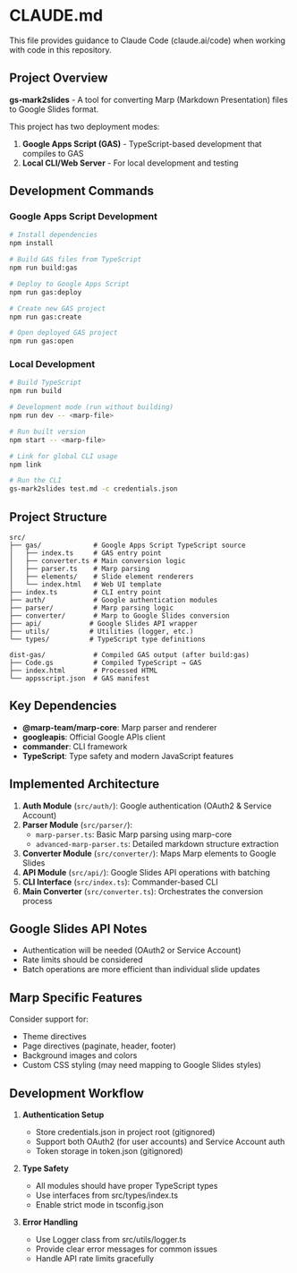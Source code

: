# CLAUDE.md

This file provides guidance to Claude Code (claude.ai/code) when working with code in this repository.

## Project Overview

**gs-mark2slides** - A tool for converting Marp (Markdown Presentation) files to Google Slides format.

This project has two deployment modes:
1. **Google Apps Script (GAS)** - TypeScript-based development that compiles to GAS
2. **Local CLI/Web Server** - For local development and testing

## Development Commands

### Google Apps Script Development

```bash
# Install dependencies
npm install

# Build GAS files from TypeScript
npm run build:gas

# Deploy to Google Apps Script
npm run gas:deploy

# Create new GAS project
npm run gas:create

# Open deployed GAS project
npm run gas:open
```

### Local Development

```bash
# Build TypeScript
npm run build

# Development mode (run without building)
npm run dev -- <marp-file>

# Run built version
npm start -- <marp-file>

# Link for global CLI usage
npm link

# Run the CLI
gs-mark2slides test.md -c credentials.json
```

## Project Structure

```
src/
├── gas/             # Google Apps Script TypeScript source
│   ├── index.ts     # GAS entry point
│   ├── converter.ts # Main conversion logic
│   ├── parser.ts    # Marp parsing
│   ├── elements/    # Slide element renderers
│   └── index.html   # Web UI template
├── index.ts         # CLI entry point
├── auth/            # Google authentication modules
├── parser/          # Marp parsing logic
├── converter/       # Marp to Google Slides conversion
├── api/            # Google Slides API wrapper
├── utils/          # Utilities (logger, etc.)
└── types/          # TypeScript type definitions

dist-gas/            # Compiled GAS output (after build:gas)
├── Code.gs          # Compiled TypeScript → GAS
├── index.html       # Processed HTML
└── appsscript.json  # GAS manifest
```

## Key Dependencies

- **@marp-team/marp-core**: Marp parser and renderer
- **googleapis**: Official Google APIs client
- **commander**: CLI framework
- **TypeScript**: Type safety and modern JavaScript features

## Implemented Architecture

1. **Auth Module** (`src/auth/`): Google authentication (OAuth2 & Service Account)
2. **Parser Module** (`src/parser/`): 
   - `marp-parser.ts`: Basic Marp parsing using marp-core
   - `advanced-marp-parser.ts`: Detailed markdown structure extraction
3. **Converter Module** (`src/converter/`): Maps Marp elements to Google Slides
4. **API Module** (`src/api/`): Google Slides API operations with batching
5. **CLI Interface** (`src/index.ts`): Commander-based CLI
6. **Main Converter** (`src/converter.ts`): Orchestrates the conversion process

## Google Slides API Notes

- Authentication will be needed (OAuth2 or Service Account)
- Rate limits should be considered
- Batch operations are more efficient than individual slide updates

## Marp Specific Features

Consider support for:
- Theme directives
- Page directives (paginate, header, footer)
- Background images and colors
- Custom CSS styling (may need mapping to Google Slides styles)

## Development Workflow

1. **Authentication Setup**
   - Store credentials.json in project root (gitignored)
   - Support both OAuth2 (for user accounts) and Service Account auth
   - Token storage in token.json (gitignored)

2. **Type Safety**
   - All modules should have proper TypeScript types
   - Use interfaces from src/types/index.ts
   - Enable strict mode in tsconfig.json

3. **Error Handling**
   - Use Logger class from src/utils/logger.ts
   - Provide clear error messages for common issues
   - Handle API rate limits gracefully
